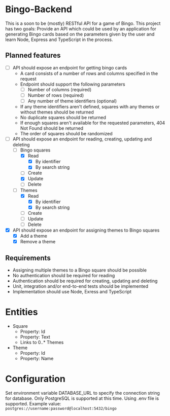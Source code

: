 # Bingo-Backend

This is a soon to be (mostly) RESTful API for a game of Bingo. This project has two goals: Provide an API which could be used by an application for generating Bingo cards based on the parameters given by the user and learn Node, Express and TypeScript in the process.

## Planned features

- [ ] API should expose an endpoint for getting bingo cards
  - A card consists of a number of rows and columns specified in the request
  - Endpoint should support the following parameters
    - [ ] Number of columns (required)
    - [ ] Number of rows (required)
    - [ ] Any number of theme identifiers (optional)
  - If any theme identifiers aren't defined, squares with any themes or without themes should be returned
  - No duplicate squares should be returned
  - If enough squares aren't available for the requested parameters, 404 Not Found should be returned
  - The order of squares should be randomized
- [ ] API should expose an endpoint for reading, creating, updating and deleting 
  - [ ] Bingo squares
    - [X] Read
      - [X] By identifier
      - [X] By search string
    - [ ] Create
    - [X] Update
    - [ ] Delete
  - [ ] Themes
    - [X] Read
      - [X] By identifier
      - [X] By search string
    - [ ] Create
    - [ ] Update
    - [ ] Delete
- [X] API should expose an endpoint for assigning themes to Bingo squares
  - [X] Add a theme
  - [X] Remove a theme

## Requirements

- Assigning multiple themes to a Bingo square should be possible
- No authentication should be required for reading
- Authentication should be required for creating, updating and deleting
- Unit, integration and/or end-to-end tests should be implemented
- Implementation should use Node, Exress and TypeScript

# Entities

- Square
  - Property: Id
  - Property: Text
  - Links to 0..* Themes
- Theme
  - Property: Id
  - Property: Name

# Configuration

Set environment variable DATABASE_URL to specify the connection string for database. Only PostgreSQL is supported at this time. Using .env file is supported. Example value: `postgres://username:password@localhost:5432/bingo`
